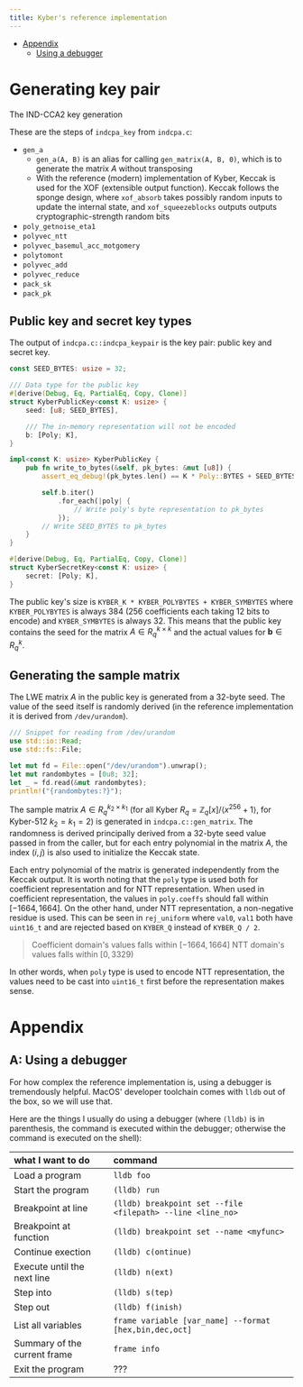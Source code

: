 ```yaml
---
title: Kyber's reference implementation
---
```


- [Appendix](#appendix)
    - [Using a debugger](#a-using-a-debugger)

# Generating key pair
The IND-CCA2 key generation 

These are the steps of `indcpa_key` from `indcpa.c`:
- `gen_a`
    - `gen_a(A, B)` is an alias for calling `gen_matrix(A, B, 0)`, which is to generate the matrix $A$ without transposing
    - With the reference (modern) implementation of Kyber, Keccak is used for the XOF (extensible output function). Keccak follows the sponge design, where `xof_absorb` takes possibly random inputs to update the internal state, and `xof_squeezeblocks` outputs outputs cryptographic-strength random bits
- `poly_getnoise_eta1`
- `polyvec_ntt`
- `polyvec_basemul_acc_motgomery`
- `polytomont`
- `polyvec_add`
- `polyvec_reduce`
- `pack_sk`
- `pack_pk`

## Public key and secret key types
The output of `indcpa.c::indcpa_keypair` is the key pair: public key and secret key.

```rust
const SEED_BYTES: usize = 32;

/// Data type for the public key
#[derive(Debug, Eq, PartialEq, Copy, Clone)]
struct KyberPublicKey<const K: usize> {
    seed: [u8; SEED_BYTES],

    /// The in-memory representation will not be encoded
    b: [Poly; K],
}

impl<const K: usize> KyberPublicKey {
    pub fn write_to_bytes(&self, pk_bytes: &mut [u8]) {
        assert_eq_debug!(pk_bytes.len() == K * Poly::BYTES + SEED_BYTES);

        self.b.iter()
            .for_each(|poly| {
                // Write poly's byte representation to pk_bytes
            });
        // Write SEED_BYTES to pk_bytes
    }
}

#[derive(Debug, Eq, PartialEq, Copy, Clone)]
struct KyberSecretKey<const K: usize> {
    secret: [Poly; K],
}
```

The public key's size is `KYBER_K * KYBER_POLYBYTES + KYBER_SYMBYTES` where `KYBER_POLYBYTES` is always 384 (256 coefficients each taking 12 bits to encode) and `KYBER_SYMBYTES` is always 32. This means that the public key contains the seed for the matrix $A \in R_q^{k \times k}$ and the actual values for $\mathbf{b} \in R_q^k$.

## Generating the sample matrix
The LWE matrix $A$ in the public key is generated from a 32-byte seed. The value of the seed itself is randomly derived (in the reference implementation it is derived from `/dev/urandom`).

```rust
/// Snippet for reading from /dev/urandom
use std::io::Read;
use std::fs::File;

let mut fd = File::open("/dev/urandom").unwrap();
let mut randombytes = [0u8; 32];
let _ = fd.read(&mut randombytes);
println!("{randombytes:?}");
```

The sample matrix $A \in R_q^{k_2 \times k_1}$ (for all Kyber $R_q = \mathbb{Z}_q[x] / \langle x^{256} + 1 \rangle$, for Kyber-512 $k_2 = k_1 = 2$) is generated in `indcpa.c::gen_matrix`. The randomness is derived principally derived from a 32-byte seed value passed in from the caller, but for each entry polynomial in the matrix $A$, the index $(i, j)$ is also used to initialize the Keccak state.

Each entry polynomial of the matrix is generated independently from the Keccak output. It is worth noting that the `poly` type is used both for coefficient representation and for NTT representation. When used in coefficient representation, the values in `poly.coeffs` should fall within $[-1664, 1664]$. On the other hand, under NTT representation, a non-negative residue is used. This can be seen in `rej_uniform` where `val0`, `val1` both have `uint16_t` and are rejected based on `KYBER_Q` instead of `KYBER_Q / 2`.

> Coefficient domain's values falls within $[-1664, 1664]$
> NTT domain's values falls within $[0, 3329)$

In other words, when `poly` type is used to encode NTT representation, the values need to be cast into `uint16_t` first before the representation makes sense.

# Appendix
## A: Using a debugger
For how complex the reference implementation is, using a debugger is tremendously helpful. MacOS' developer toolchain comes with `lldb` out of the box, so we will use that.

Here are the things I usually do using a debugger (where `(lldb)` is in parenthesis, the command is executed within the debugger; otherwise the command is executed on the shell):

|what I want to do|command|
|:--|:--|
|Load a program|`lldb foo`|
|Start the program|`(lldb) run`|
|Breakpoint at line|`(lldb) breakpoint set --file <filepath> --line <line_no>`|
|Breakpoint at function|`(lldb) breakpoint set --name <myfunc>`|
|Continue exection|`(lldb) c(ontinue)`|
|Execute until the next line|`(lldb) n(ext)`|
|Step into|`(lldb) s(tep)`|
|Step out|`(lldb) f(inish)`|
|List all variables|`frame variable [var_name] --format [hex,bin,dec,oct]`|
|Summary of the current frame|`frame info`|
|Exit the program|???|